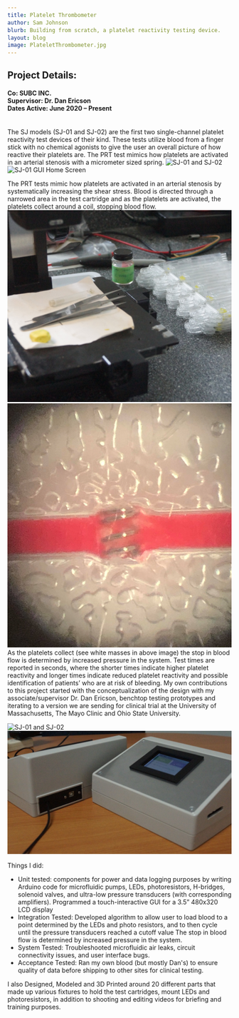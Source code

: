 ```yaml
---
title: Platelet Thrombometer
author: Sam Johnson
blurb: Building from scratch, a platelet reactivity testing device.
layout: blog
image: PlateletThrombometer.jpg
---
```

## Project Details:
#### Co: SUBC INC. <br>Supervisor: Dr. Dan Ericson <br>Dates Active: June 2020 – Present
<br>
The SJ models (SJ-01 and SJ-02) are the first two single-channel platelet reactivity test devices of their kind. These tests utilize blood from a finger stick with no chemical agonists to give the user an overall picture of how reactive their platelets are. The PRT test mimics how platelets are activated in an arterial stenosis with a micrometer sized spring.

<img src="\media\Project Pics 2021\PlateletProject\sidebyside.JPG" alt="SJ-01 and SJ-02"/>
<img src="\media\Project Pics 2021\PlateletProject\gui.JPG" alt="SJ-01 GUI Home Screen"/>


The PRT tests mimic how platelets are activated in an arterial stenosis by systematically increasing the shear stress. 
Blood is directed through a narrowed area in the test cartridge and as the platelets are activated, the platelets collect around a coil, stopping blood flow. 
<img src="\media\Project Pics 2021\PlateletProject\cartridges.JPG" alt="test cartridges"/>
<img src="\media\Project Pics 2021\PlateletProject\plateletmass.JPG" alt="test cartridges"/>
As the platelets collect (see white masses in above image) the stop in blood flow is determined by increased pressure in the system.
Test times are reported in seconds, where the shorter times indicate higher platelet reactivity and longer times indicate reduced platelet reactivity and possible identification of patients’ who are at risk of bleeding.
My own contributions to this project started with the conceptualization of the design with my associate/supervisor Dr. Dan Ericson, benchtop testing prototypes and iterating to a version we are sending for clinical trial at the University of Massachusetts, The Mayo Clinic and Ohio State University.

<img src="\media\Project Pics 2021\PlateletProject\circuitry2.JPG" alt="SJ-01 and SJ-02"/>
<img src="\media\Project Pics 2021\PlateletProject\ioport.JPG" alt="SJ-01 and SJ-02"/>


Things I did:
-	Unit tested:
	components for power and data logging purposes by writing Arduino code for microfluidic pumps, LEDs, photoresistors, H-bridges, solenoid valves, and ultra-low pressure transducers (with corresponding amplifiers).
	Programmed a touch-interactive GUI for a 3.5” 480x320 LCD display
-	Integration Tested:
	Developed algorithm to allow user to load blood to a point determined by the LEDs and photo resistors, and to then cycle until the pressure transducers reached a cutoff value
	The stop in blood flow is determined by increased pressure in the system.
-	System Tested:
	Troubleshooted microfluidic air leaks, circuit connectivity issues, and user interface bugs.
-	Acceptance Tested:
	Ran my own blood (but mostly Dan's) to ensure quality of data before shipping to other sites for clinical testing.

I also Designed, Modeled and 3D Printed around 20 different parts that made up various fixtures to hold the test cartridges, mount LEDs and photoresistors, in addition to shooting and editing videos for briefing and training purposes.


